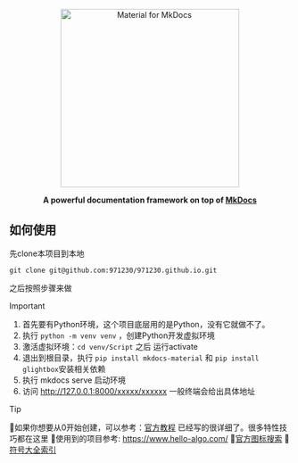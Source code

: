 <p align="center">
  <a href="https://squidfunk.github.io/mkdocs-material/">
    <img src="https://raw.githubusercontent.com/squidfunk/mkdocs-material/master/.github/assets/logo.svg" width="320" alt="Material for MkDocs">
  </a>
</p>

<p align="center">
  <strong>
    A powerful documentation framework on top of
    <a href="https://www.mkdocs.org/">MkDocs</a>
  </strong>
</p>

## 如何使用

先clone本项目到本地

```shell
git clone git@github.com:971230/971230.github.io.git
```

之后按照步骤来做

> [!IMPORTANT]
> 
> 1. 首先要有Python环境，这个项目底层用的是Python，没有它就做不了。
> 2. 执行 `python -m venv venv` ，创建Python开发虚拟环境
> 3. 激活虚拟环境：`cd venv/Script` 之后 运行activate
> 4. 退出到根目录，执行 `pip install mkdocs-material` 和 `pip install glightbox`安装相关依赖
> 5. 执行 mkdocs serve 启动环境
> 6. 访问 http://127.0.0.1:8000/xxxxx/xxxxxx 一般终端会给出具体地址


> [!TIP]
>
> 🍎如果你想要从0开始创建，可以参考：[官方教程](https://squidfunk.github.io/mkdocs-material/getting-started/) 已经写的很详细了。很多特性技巧都在这里
> 🍓使用到的项目参考: https://www.hello-algo.com/
> 🍏[官方图标搜索](https://squidfunk.github.io/mkdocs-material/reference/icons-emojis/)
> 🍑[符号大全索引](https://shijianchuo.net/tesufuhao/)